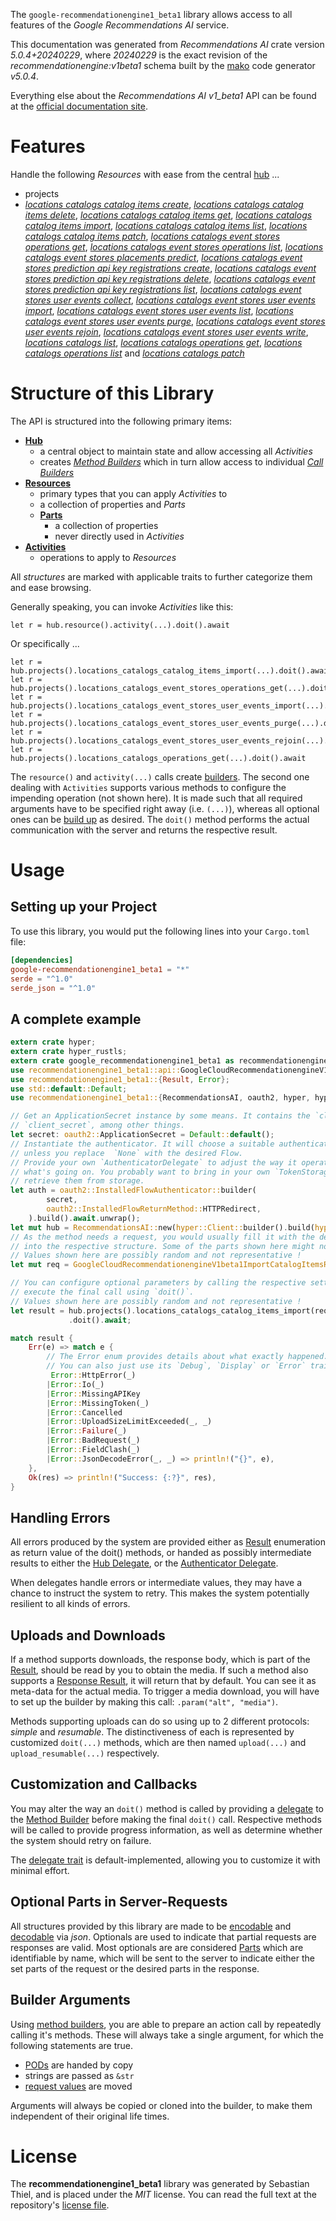 <!---
DO NOT EDIT !
This file was generated automatically from 'src/generator/templates/api/README.md.mako'
DO NOT EDIT !
-->
The `google-recommendationengine1_beta1` library allows access to all features of the *Google Recommendations AI* service.

This documentation was generated from *Recommendations AI* crate version *5.0.4+20240229*, where *20240229* is the exact revision of the *recommendationengine:v1beta1* schema built by the [mako](http://www.makotemplates.org/) code generator *v5.0.4*.

Everything else about the *Recommendations AI* *v1_beta1* API can be found at the
[official documentation site](https://cloud.google.com/recommendations-ai/docs).
# Features

Handle the following *Resources* with ease from the central [hub](https://docs.rs/google-recommendationengine1_beta1/5.0.4+20240229/google_recommendationengine1_beta1/RecommendationsAI) ... 

* projects
 * [*locations catalogs catalog items create*](https://docs.rs/google-recommendationengine1_beta1/5.0.4+20240229/google_recommendationengine1_beta1/api::ProjectLocationCatalogCatalogItemCreateCall), [*locations catalogs catalog items delete*](https://docs.rs/google-recommendationengine1_beta1/5.0.4+20240229/google_recommendationengine1_beta1/api::ProjectLocationCatalogCatalogItemDeleteCall), [*locations catalogs catalog items get*](https://docs.rs/google-recommendationengine1_beta1/5.0.4+20240229/google_recommendationengine1_beta1/api::ProjectLocationCatalogCatalogItemGetCall), [*locations catalogs catalog items import*](https://docs.rs/google-recommendationengine1_beta1/5.0.4+20240229/google_recommendationengine1_beta1/api::ProjectLocationCatalogCatalogItemImportCall), [*locations catalogs catalog items list*](https://docs.rs/google-recommendationengine1_beta1/5.0.4+20240229/google_recommendationengine1_beta1/api::ProjectLocationCatalogCatalogItemListCall), [*locations catalogs catalog items patch*](https://docs.rs/google-recommendationengine1_beta1/5.0.4+20240229/google_recommendationengine1_beta1/api::ProjectLocationCatalogCatalogItemPatchCall), [*locations catalogs event stores operations get*](https://docs.rs/google-recommendationengine1_beta1/5.0.4+20240229/google_recommendationengine1_beta1/api::ProjectLocationCatalogEventStoreOperationGetCall), [*locations catalogs event stores operations list*](https://docs.rs/google-recommendationengine1_beta1/5.0.4+20240229/google_recommendationengine1_beta1/api::ProjectLocationCatalogEventStoreOperationListCall), [*locations catalogs event stores placements predict*](https://docs.rs/google-recommendationengine1_beta1/5.0.4+20240229/google_recommendationengine1_beta1/api::ProjectLocationCatalogEventStorePlacementPredictCall), [*locations catalogs event stores prediction api key registrations create*](https://docs.rs/google-recommendationengine1_beta1/5.0.4+20240229/google_recommendationengine1_beta1/api::ProjectLocationCatalogEventStorePredictionApiKeyRegistrationCreateCall), [*locations catalogs event stores prediction api key registrations delete*](https://docs.rs/google-recommendationengine1_beta1/5.0.4+20240229/google_recommendationengine1_beta1/api::ProjectLocationCatalogEventStorePredictionApiKeyRegistrationDeleteCall), [*locations catalogs event stores prediction api key registrations list*](https://docs.rs/google-recommendationengine1_beta1/5.0.4+20240229/google_recommendationengine1_beta1/api::ProjectLocationCatalogEventStorePredictionApiKeyRegistrationListCall), [*locations catalogs event stores user events collect*](https://docs.rs/google-recommendationengine1_beta1/5.0.4+20240229/google_recommendationengine1_beta1/api::ProjectLocationCatalogEventStoreUserEventCollectCall), [*locations catalogs event stores user events import*](https://docs.rs/google-recommendationengine1_beta1/5.0.4+20240229/google_recommendationengine1_beta1/api::ProjectLocationCatalogEventStoreUserEventImportCall), [*locations catalogs event stores user events list*](https://docs.rs/google-recommendationengine1_beta1/5.0.4+20240229/google_recommendationengine1_beta1/api::ProjectLocationCatalogEventStoreUserEventListCall), [*locations catalogs event stores user events purge*](https://docs.rs/google-recommendationengine1_beta1/5.0.4+20240229/google_recommendationengine1_beta1/api::ProjectLocationCatalogEventStoreUserEventPurgeCall), [*locations catalogs event stores user events rejoin*](https://docs.rs/google-recommendationengine1_beta1/5.0.4+20240229/google_recommendationengine1_beta1/api::ProjectLocationCatalogEventStoreUserEventRejoinCall), [*locations catalogs event stores user events write*](https://docs.rs/google-recommendationengine1_beta1/5.0.4+20240229/google_recommendationengine1_beta1/api::ProjectLocationCatalogEventStoreUserEventWriteCall), [*locations catalogs list*](https://docs.rs/google-recommendationengine1_beta1/5.0.4+20240229/google_recommendationengine1_beta1/api::ProjectLocationCatalogListCall), [*locations catalogs operations get*](https://docs.rs/google-recommendationengine1_beta1/5.0.4+20240229/google_recommendationengine1_beta1/api::ProjectLocationCatalogOperationGetCall), [*locations catalogs operations list*](https://docs.rs/google-recommendationengine1_beta1/5.0.4+20240229/google_recommendationengine1_beta1/api::ProjectLocationCatalogOperationListCall) and [*locations catalogs patch*](https://docs.rs/google-recommendationengine1_beta1/5.0.4+20240229/google_recommendationengine1_beta1/api::ProjectLocationCatalogPatchCall)




# Structure of this Library

The API is structured into the following primary items:

* **[Hub](https://docs.rs/google-recommendationengine1_beta1/5.0.4+20240229/google_recommendationengine1_beta1/RecommendationsAI)**
    * a central object to maintain state and allow accessing all *Activities*
    * creates [*Method Builders*](https://docs.rs/google-recommendationengine1_beta1/5.0.4+20240229/google_recommendationengine1_beta1/client::MethodsBuilder) which in turn
      allow access to individual [*Call Builders*](https://docs.rs/google-recommendationengine1_beta1/5.0.4+20240229/google_recommendationengine1_beta1/client::CallBuilder)
* **[Resources](https://docs.rs/google-recommendationengine1_beta1/5.0.4+20240229/google_recommendationengine1_beta1/client::Resource)**
    * primary types that you can apply *Activities* to
    * a collection of properties and *Parts*
    * **[Parts](https://docs.rs/google-recommendationengine1_beta1/5.0.4+20240229/google_recommendationengine1_beta1/client::Part)**
        * a collection of properties
        * never directly used in *Activities*
* **[Activities](https://docs.rs/google-recommendationengine1_beta1/5.0.4+20240229/google_recommendationengine1_beta1/client::CallBuilder)**
    * operations to apply to *Resources*

All *structures* are marked with applicable traits to further categorize them and ease browsing.

Generally speaking, you can invoke *Activities* like this:

```Rust,ignore
let r = hub.resource().activity(...).doit().await
```

Or specifically ...

```ignore
let r = hub.projects().locations_catalogs_catalog_items_import(...).doit().await
let r = hub.projects().locations_catalogs_event_stores_operations_get(...).doit().await
let r = hub.projects().locations_catalogs_event_stores_user_events_import(...).doit().await
let r = hub.projects().locations_catalogs_event_stores_user_events_purge(...).doit().await
let r = hub.projects().locations_catalogs_event_stores_user_events_rejoin(...).doit().await
let r = hub.projects().locations_catalogs_operations_get(...).doit().await
```

The `resource()` and `activity(...)` calls create [builders][builder-pattern]. The second one dealing with `Activities` 
supports various methods to configure the impending operation (not shown here). It is made such that all required arguments have to be 
specified right away (i.e. `(...)`), whereas all optional ones can be [build up][builder-pattern] as desired.
The `doit()` method performs the actual communication with the server and returns the respective result.

# Usage

## Setting up your Project

To use this library, you would put the following lines into your `Cargo.toml` file:

```toml
[dependencies]
google-recommendationengine1_beta1 = "*"
serde = "^1.0"
serde_json = "^1.0"
```

## A complete example

```Rust
extern crate hyper;
extern crate hyper_rustls;
extern crate google_recommendationengine1_beta1 as recommendationengine1_beta1;
use recommendationengine1_beta1::api::GoogleCloudRecommendationengineV1beta1ImportCatalogItemsRequest;
use recommendationengine1_beta1::{Result, Error};
use std::default::Default;
use recommendationengine1_beta1::{RecommendationsAI, oauth2, hyper, hyper_rustls, chrono, FieldMask};

// Get an ApplicationSecret instance by some means. It contains the `client_id` and 
// `client_secret`, among other things.
let secret: oauth2::ApplicationSecret = Default::default();
// Instantiate the authenticator. It will choose a suitable authentication flow for you, 
// unless you replace  `None` with the desired Flow.
// Provide your own `AuthenticatorDelegate` to adjust the way it operates and get feedback about 
// what's going on. You probably want to bring in your own `TokenStorage` to persist tokens and
// retrieve them from storage.
let auth = oauth2::InstalledFlowAuthenticator::builder(
        secret,
        oauth2::InstalledFlowReturnMethod::HTTPRedirect,
    ).build().await.unwrap();
let mut hub = RecommendationsAI::new(hyper::Client::builder().build(hyper_rustls::HttpsConnectorBuilder::new().with_native_roots().https_or_http().enable_http1().build()), auth);
// As the method needs a request, you would usually fill it with the desired information
// into the respective structure. Some of the parts shown here might not be applicable !
// Values shown here are possibly random and not representative !
let mut req = GoogleCloudRecommendationengineV1beta1ImportCatalogItemsRequest::default();

// You can configure optional parameters by calling the respective setters at will, and
// execute the final call using `doit()`.
// Values shown here are possibly random and not representative !
let result = hub.projects().locations_catalogs_catalog_items_import(req, "parent")
             .doit().await;

match result {
    Err(e) => match e {
        // The Error enum provides details about what exactly happened.
        // You can also just use its `Debug`, `Display` or `Error` traits
         Error::HttpError(_)
        |Error::Io(_)
        |Error::MissingAPIKey
        |Error::MissingToken(_)
        |Error::Cancelled
        |Error::UploadSizeLimitExceeded(_, _)
        |Error::Failure(_)
        |Error::BadRequest(_)
        |Error::FieldClash(_)
        |Error::JsonDecodeError(_, _) => println!("{}", e),
    },
    Ok(res) => println!("Success: {:?}", res),
}

```
## Handling Errors

All errors produced by the system are provided either as [Result](https://docs.rs/google-recommendationengine1_beta1/5.0.4+20240229/google_recommendationengine1_beta1/client::Result) enumeration as return value of
the doit() methods, or handed as possibly intermediate results to either the 
[Hub Delegate](https://docs.rs/google-recommendationengine1_beta1/5.0.4+20240229/google_recommendationengine1_beta1/client::Delegate), or the [Authenticator Delegate](https://docs.rs/yup-oauth2/*/yup_oauth2/trait.AuthenticatorDelegate.html).

When delegates handle errors or intermediate values, they may have a chance to instruct the system to retry. This 
makes the system potentially resilient to all kinds of errors.

## Uploads and Downloads
If a method supports downloads, the response body, which is part of the [Result](https://docs.rs/google-recommendationengine1_beta1/5.0.4+20240229/google_recommendationengine1_beta1/client::Result), should be
read by you to obtain the media.
If such a method also supports a [Response Result](https://docs.rs/google-recommendationengine1_beta1/5.0.4+20240229/google_recommendationengine1_beta1/client::ResponseResult), it will return that by default.
You can see it as meta-data for the actual media. To trigger a media download, you will have to set up the builder by making
this call: `.param("alt", "media")`.

Methods supporting uploads can do so using up to 2 different protocols: 
*simple* and *resumable*. The distinctiveness of each is represented by customized 
`doit(...)` methods, which are then named `upload(...)` and `upload_resumable(...)` respectively.

## Customization and Callbacks

You may alter the way an `doit()` method is called by providing a [delegate](https://docs.rs/google-recommendationengine1_beta1/5.0.4+20240229/google_recommendationengine1_beta1/client::Delegate) to the 
[Method Builder](https://docs.rs/google-recommendationengine1_beta1/5.0.4+20240229/google_recommendationengine1_beta1/client::CallBuilder) before making the final `doit()` call. 
Respective methods will be called to provide progress information, as well as determine whether the system should 
retry on failure.

The [delegate trait](https://docs.rs/google-recommendationengine1_beta1/5.0.4+20240229/google_recommendationengine1_beta1/client::Delegate) is default-implemented, allowing you to customize it with minimal effort.

## Optional Parts in Server-Requests

All structures provided by this library are made to be [encodable](https://docs.rs/google-recommendationengine1_beta1/5.0.4+20240229/google_recommendationengine1_beta1/client::RequestValue) and 
[decodable](https://docs.rs/google-recommendationengine1_beta1/5.0.4+20240229/google_recommendationengine1_beta1/client::ResponseResult) via *json*. Optionals are used to indicate that partial requests are responses 
are valid.
Most optionals are are considered [Parts](https://docs.rs/google-recommendationengine1_beta1/5.0.4+20240229/google_recommendationengine1_beta1/client::Part) which are identifiable by name, which will be sent to 
the server to indicate either the set parts of the request or the desired parts in the response.

## Builder Arguments

Using [method builders](https://docs.rs/google-recommendationengine1_beta1/5.0.4+20240229/google_recommendationengine1_beta1/client::CallBuilder), you are able to prepare an action call by repeatedly calling it's methods.
These will always take a single argument, for which the following statements are true.

* [PODs][wiki-pod] are handed by copy
* strings are passed as `&str`
* [request values](https://docs.rs/google-recommendationengine1_beta1/5.0.4+20240229/google_recommendationengine1_beta1/client::RequestValue) are moved

Arguments will always be copied or cloned into the builder, to make them independent of their original life times.

[wiki-pod]: http://en.wikipedia.org/wiki/Plain_old_data_structure
[builder-pattern]: http://en.wikipedia.org/wiki/Builder_pattern
[google-go-api]: https://github.com/google/google-api-go-client

# License
The **recommendationengine1_beta1** library was generated by Sebastian Thiel, and is placed 
under the *MIT* license.
You can read the full text at the repository's [license file][repo-license].

[repo-license]: https://github.com/Byron/google-apis-rsblob/main/LICENSE.md


